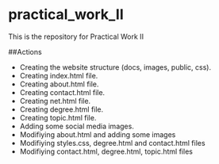 # practical_work_II

This is the repository for Practical Work II

##Actions

- Creating the website structure (docs, images, public, css).
- Creating index.html file.
- Creating about.html file.
- Creating contact.html file.
- Creating net.html file.
- Creating degree.html file.
- Creating topic.html file.
- Adding some social media images.
- Modifiying about.html and adding some images
- Modifiying styles.css, degree.html and contact.html files
- Modifiying contact.html, degree.html, topic.html files
